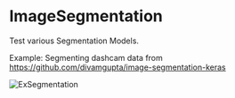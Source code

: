 # ImageSegmentation

Test various Segmentation Models.

Example: Segmenting dashcam data from https://github.com/divamgupta/image-segmentation-keras

![ExSegmentation](https://user-images.githubusercontent.com/5798711/108935570-cad68280-7602-11eb-8096-8ae0376caa47.png)


